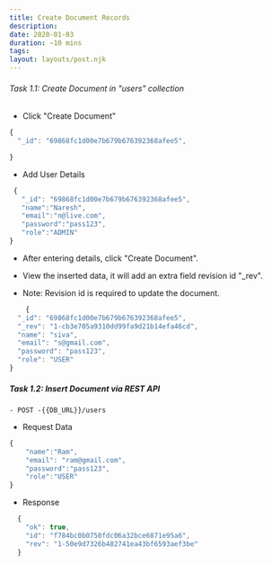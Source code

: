 ```yaml
---
title: Create Document Records
description:
date: 2020-01-03
duration: ~10 mins
tags:
layout: layouts/post.njk
---
```




###### Task 1.1: Create Document in "users" collection

- Click "Create Document"

```js
{
  "_id": "69868fc1d00e7b679b676392368afee5",

}
```

- Add User Details
```js
 {
   "_id": "69868fc1d00e7b679b676392368afee5",
   "name":"Naresh",
   "email":"n@live.com",
   "password":"pass123",
   "role":"ADMIN"
}
 ```

- After entering details, click "Create Document".

- View the inserted data, it will add an extra field revision id "_rev".
- Note: Revision id is required to update the document.


```js
    {
  "_id": "69868fc1d00e7b679b676392368afee5",
  "_rev": "1-cb3e705a9310dd99fa9d21b14efa46cd",
  "name": "siva",
  "email": "s@gmail.com",
  "password": "pass123",
  "role": "USER"
}
```



##### Task 1.2: Insert Document via REST API

```
- POST -{{DB_URL}}/users
```

- Request Data
```js
{
    "name":"Ram",
    "email": "ram@gmail.com",
    "password":"pass123",
    "role":"USER"
}
```

- Response

```js
  {
    "ok": true,
    "id": "f784bc0b0750fdc06a32bce6871e95a6",
    "rev": "1-50e9d7326b482741ea43bf6593aef3be"
  }
```
